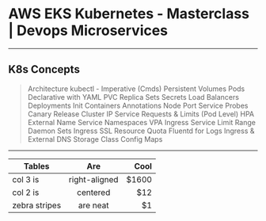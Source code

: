 # AWS EKS Kubernetes - Masterclass | Devops Microservices

---

## K8s Concepts


> Architecture
> kubectl - Imperative (Cmds)
> Persistent Volumes
> Pods
> Declarative with YAML
> PVC
> Replica Sets
> Secrets
> Load Balancers
> Deployments
> Init Containers
> Annotations
> Node Port Service
> Probes
> Canary Release
> Cluster IP Service
> Requests & Limits (Pod Level)
> HPA
> External Name Service
> Namespaces
> VPA
> Ingress Service
> Limit Range Daemon Sets
> Ingress SSL
> Resource Quota
> Fluentd for Logs
> Ingress & External DNS
> Storage Class
> Config Maps

---

| Tables        | Are           | Cool  |
| ------------- |:-------------:| -----:|
| col 3 is      | right-aligned | $1600 |
| col 2 is      | centered      |   $12 |
| zebra stripes | are neat      |    $1 |